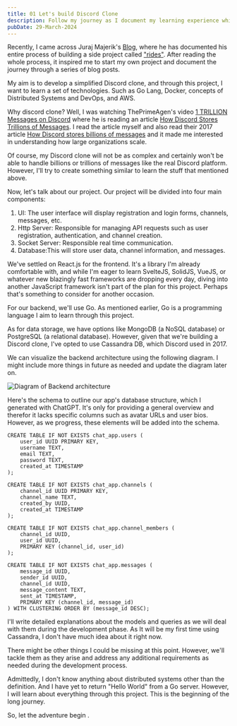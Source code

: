 ```yaml
---
title: 01 Let's build Discord Clone
description: Follow my journey as I document my learning experience while planning to build a Discord clone using GoLang.
pubDate: 29-March-2024
---
```


Recently, I came across Juraj Majerik's [Blog](https://jurajmajerik.com/), where he has documented his entire process of building a side project called ["rides"](https://rides.jurajmajerik.com/). After reading the whole process, it inspired me to start my own project and document the journey through a series of blog posts.

My aim is to develop a simplified Discord clone, and through this project, I want to learn a set of technologies. Such as Go Lang, Docker, concepts of Distributed Systems and DevOps, and AWS.

Why discord clone? Well, I was watching ThePrimeAgen's video [1 TRILLION Messages on Discord](https://youtu.be/U2xHdvvDQyI?si=WvZKHKNd-DfCpUp2) where he is reading an article [How Discord Stores Trillions of Messages](https://discord.com/blog/how-discord-stores-trillions-of-messages). I read the article myself and also read their 2017 article [How Discord stores billions of messages](https://discord.com/blog/how-discord-stores-billions-of-messages) and it made me interested in understanding how large organizations scale.

Of course, my Discord clone will not be as complex and certainly won't be able to handle billions or trillions of messages like the real Discord platform. However, I'll try to create something similar to learn the stuff that mentioned above.

Now, let's talk about our project. Our project will be divided into four main components:

1. UI: The user interface will display registration and login forms, channels, messages, etc.
2. Http Server: Responsible for managing API requests such as user registration, authentication, and channel creation.
3. Socket Server: Responsible real time communication.
4. Database:This will store user data, channel information, and messages.

We've settled on React.js for the frontend. It's a library I'm already comfortable with, and while I'm eager to learn SvelteJS, SolidJS, VueJS, or whatever new blazingly fast frameworks are dropping every day, diving into another JavaScript framework isn't part of the plan for this project. Perhaps that's something to consider for another occasion.

For our backend, we'll use Go. As mentioned earlier, Go is a programming language I aim to learn through this project.

As for data storage, we have options like MongoDB (a NoSQL database) or PostgreSQL (a relational database). However, given that we're building a Discord clone, I've opted to use Cassandra DB, which Discord used in 2017.

We can visualize the backend architecture using the following diagram. I might include more things in future as needed and update the diagram later on.

![Diagram of Backend architecture](/diagram01.png)

Here's the schema to outline our app's database structure, which I generated with ChatGPT. It's only for providing a general overview and therefor it lacks specific columns such as avatar URLs and user bios. However, as we progress, these elements will be added into the schema.

```cql
CREATE TABLE IF NOT EXISTS chat_app.users (
    user_id UUID PRIMARY KEY,
    username TEXT,
    email TEXT,
    password TEXT,
    created_at TIMESTAMP
);

CREATE TABLE IF NOT EXISTS chat_app.channels (
    channel_id UUID PRIMARY KEY,
    channel_name TEXT,
    created_by UUID,
    created_at TIMESTAMP
);

CREATE TABLE IF NOT EXISTS chat_app.channel_members (
    channel_id UUID,
    user_id UUID,
    PRIMARY KEY (channel_id, user_id)
);

CREATE TABLE IF NOT EXISTS chat_app.messages (
    message_id UUID,
    sender_id UUID,
    channel_id UUID,
    message_content TEXT,
    sent_at TIMESTAMP,
    PRIMARY KEY (channel_id, message_id)
) WITH CLUSTERING ORDER BY (message_id DESC);

```

I'll write detailed explanations about the models and queries as we will deal with them during the development phase. As It will be my first time using Cassandra, I don't have much idea about it right now.

There might be other things I could be missing at this point. However, we'll tackle them as they arise and address any additional requirements as needed during the development process.

Admittedly, I don't know anything about distributed systems other than the definition. And I have yet to return "Hello World" from a Go server. However, I will learn about everything through this project. This is the beginning of the long journey.

So, let the adventure begin .
